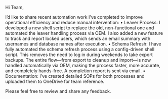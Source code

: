 Hi Team,

I’d like to share recent automation work I’ve completed to improve operational efficiency and reduce manual intervention:
	•	Leaver Process:
I developed a new shell script to replace the old, non-functional one and automated the leaver handling process via OEM. I also added a new feature to track and report locked users, which sends an email summary with usernames and database names after execution.
	•	Schema Refresh:
I have fully automated the schema refresh process using a config-driven shell script. This removes the need to log in during weekends to take export backups. The entire flow—from export to cleanup and import—is now handled automatically via OEM, making the process faster, more accurate, and completely hands-free. A completion report is sent via email.
	•	Documentation:
I’ve created detailed SOPs for both processes and uploaded them to OneDrive for team reference.

Please feel free to review and share any feedback.
